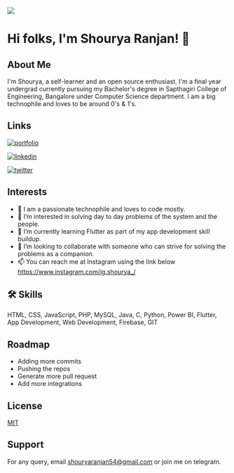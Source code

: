 ![](Shourya-Ranjan/signature%20(2).png)
# Hi folks, I'm Shourya Ranjan! 👋


##  About Me
I'm Shourya, a self-learner and an open source enthusiast. 
I'm a final year undergrad currently pursuing my Bachelor's degree in Sapthagiri College of Engineering, Bangalore under Computer Science department. I am a big technophile and loves to be around 0's & 1's. 


##  Links
[![portfolio](https://img.shields.io/badge/my_portfolio-000?style=for-the-badge&logo=ko-fi&logoColor=white)](https://drive.google.com/file/d/1lto8zhj9ezVMDaiw1o1n8TSdzMLALU-o/view?usp=sharing)

[![linkedin](https://img.shields.io/badge/linkedin-0A66C2?style=for-the-badge&logo=linkedin&logoColor=white)](https://www.linkedin.com/in/shourya-ranjan-577746107/)

[![twitter](https://img.shields.io/badge/twitter-1DA1F2?style=for-the-badge&logo=twitter&logoColor=white)](https://twitter.com/ShouryaRanjan54)


## Interests
- 💞️ I am a passionate technophile and loves to code mostly.
- 👀 I’m interested in solving day to day problems of the system and the people.
- 🌱 I’m currently learning Flutter as part of my app development skill buildup.
- 💞️ I’m looking to collaborate with someone who can strive for solving the problems as a companion.
- 📫 You can reach me at Instagram using the link below https://www.instagram.com/ig.shourya_/ 
## 🛠 Skills
HTML, CSS, JavaScript, PHP, MySQL, Java, C, Python, Power BI, Flutter, App Development, Web Development, Firebase, GIT  


## Roadmap

- Adding more commits
- Pushing the repos
- Generate more pull request
- Add more integrations


## License

[MIT](https://choosealicense.com/licenses/mit/)


## Support

For any query, email shouryaranjan54@gmail.com or join me on telegram.

